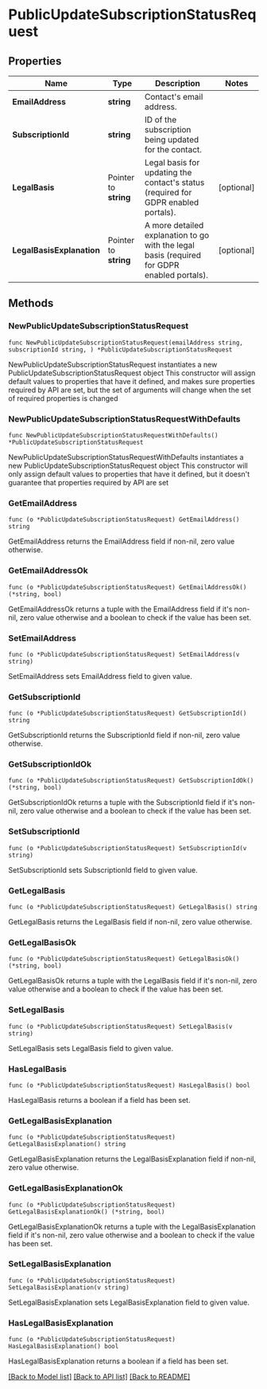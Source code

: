 # PublicUpdateSubscriptionStatusRequest

## Properties

Name | Type | Description | Notes
------------ | ------------- | ------------- | -------------
**EmailAddress** | **string** | Contact&#39;s email address. | 
**SubscriptionId** | **string** | ID of the subscription being updated for the contact. | 
**LegalBasis** | Pointer to **string** | Legal basis for updating the contact&#39;s status (required for GDPR enabled portals). | [optional] 
**LegalBasisExplanation** | Pointer to **string** | A more detailed explanation to go with the legal basis (required for GDPR enabled portals). | [optional] 

## Methods

### NewPublicUpdateSubscriptionStatusRequest

`func NewPublicUpdateSubscriptionStatusRequest(emailAddress string, subscriptionId string, ) *PublicUpdateSubscriptionStatusRequest`

NewPublicUpdateSubscriptionStatusRequest instantiates a new PublicUpdateSubscriptionStatusRequest object
This constructor will assign default values to properties that have it defined,
and makes sure properties required by API are set, but the set of arguments
will change when the set of required properties is changed

### NewPublicUpdateSubscriptionStatusRequestWithDefaults

`func NewPublicUpdateSubscriptionStatusRequestWithDefaults() *PublicUpdateSubscriptionStatusRequest`

NewPublicUpdateSubscriptionStatusRequestWithDefaults instantiates a new PublicUpdateSubscriptionStatusRequest object
This constructor will only assign default values to properties that have it defined,
but it doesn't guarantee that properties required by API are set

### GetEmailAddress

`func (o *PublicUpdateSubscriptionStatusRequest) GetEmailAddress() string`

GetEmailAddress returns the EmailAddress field if non-nil, zero value otherwise.

### GetEmailAddressOk

`func (o *PublicUpdateSubscriptionStatusRequest) GetEmailAddressOk() (*string, bool)`

GetEmailAddressOk returns a tuple with the EmailAddress field if it's non-nil, zero value otherwise
and a boolean to check if the value has been set.

### SetEmailAddress

`func (o *PublicUpdateSubscriptionStatusRequest) SetEmailAddress(v string)`

SetEmailAddress sets EmailAddress field to given value.


### GetSubscriptionId

`func (o *PublicUpdateSubscriptionStatusRequest) GetSubscriptionId() string`

GetSubscriptionId returns the SubscriptionId field if non-nil, zero value otherwise.

### GetSubscriptionIdOk

`func (o *PublicUpdateSubscriptionStatusRequest) GetSubscriptionIdOk() (*string, bool)`

GetSubscriptionIdOk returns a tuple with the SubscriptionId field if it's non-nil, zero value otherwise
and a boolean to check if the value has been set.

### SetSubscriptionId

`func (o *PublicUpdateSubscriptionStatusRequest) SetSubscriptionId(v string)`

SetSubscriptionId sets SubscriptionId field to given value.


### GetLegalBasis

`func (o *PublicUpdateSubscriptionStatusRequest) GetLegalBasis() string`

GetLegalBasis returns the LegalBasis field if non-nil, zero value otherwise.

### GetLegalBasisOk

`func (o *PublicUpdateSubscriptionStatusRequest) GetLegalBasisOk() (*string, bool)`

GetLegalBasisOk returns a tuple with the LegalBasis field if it's non-nil, zero value otherwise
and a boolean to check if the value has been set.

### SetLegalBasis

`func (o *PublicUpdateSubscriptionStatusRequest) SetLegalBasis(v string)`

SetLegalBasis sets LegalBasis field to given value.

### HasLegalBasis

`func (o *PublicUpdateSubscriptionStatusRequest) HasLegalBasis() bool`

HasLegalBasis returns a boolean if a field has been set.

### GetLegalBasisExplanation

`func (o *PublicUpdateSubscriptionStatusRequest) GetLegalBasisExplanation() string`

GetLegalBasisExplanation returns the LegalBasisExplanation field if non-nil, zero value otherwise.

### GetLegalBasisExplanationOk

`func (o *PublicUpdateSubscriptionStatusRequest) GetLegalBasisExplanationOk() (*string, bool)`

GetLegalBasisExplanationOk returns a tuple with the LegalBasisExplanation field if it's non-nil, zero value otherwise
and a boolean to check if the value has been set.

### SetLegalBasisExplanation

`func (o *PublicUpdateSubscriptionStatusRequest) SetLegalBasisExplanation(v string)`

SetLegalBasisExplanation sets LegalBasisExplanation field to given value.

### HasLegalBasisExplanation

`func (o *PublicUpdateSubscriptionStatusRequest) HasLegalBasisExplanation() bool`

HasLegalBasisExplanation returns a boolean if a field has been set.


[[Back to Model list]](../README.md#documentation-for-models) [[Back to API list]](../README.md#documentation-for-api-endpoints) [[Back to README]](../README.md)


